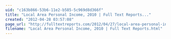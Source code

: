 ```yaml
---
uid: "c163b866-53b6-11e2-b585-5c969d8d366f"
title: "Local Area Personal Income, 2010 | Full Text Reports..."
created: "2012-04-28 03:57:08"
page_url: "http://fulltextreports.com/2012/04/27/local-area-personal-income-2010/"
filename: "Local Area Personal Income, 2010 | Full Text Reports.html"
---
```

